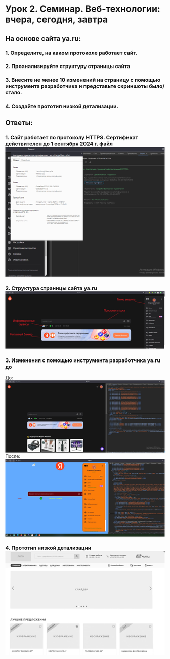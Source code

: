 # Урок 2. Семинар. Веб-технологии: вчера, сегодня, завтра
## На основе сайта ya.ru:

### 1. Определите, на каком протоколе работает сайт.
### 2. Проанализируйте структуру страницы сайта
### 3. Внесите не менее 10 изменений на страницу с помощью инструмента разработчика и представьте скриншоты было/стало.
### 4. Создайте прототип низкой детализации.
## Ответы:
### 1. Сайт работает по протоколу HTTPS. Сертификат действителен до 1 сентября 2024 г. файл ![ssl](ssl_sf.png)
### 2. Cтруктурa страницы сайта ya.ru ![struct](yandex_struct.jpg)
### 3. Изменения с помощью инструмента разработчика ya.ru до 
До: ![ДО](bef.jpg)
После: ![ПОСЛЕ](mod.jpg)
### 4. Прототип низкой детализации ![prototype](p_type.jpg)
